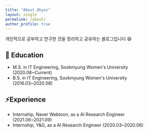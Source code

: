 ```yaml
---
title: "About @hyez"
layout: single
permalink: /about/
author_profile: true
---
```


개인적으로 공부하고 연구한 것을 정리하고 공유하는 블로그입니다 😄 


## 🔭 <b>Education</b>
- M.S. in IT Engineering, Sookmyung Women's University (2020.08~Current)
- B.S. in IT Engineering, Sookmyung Women's University (2016.03~2020.08)


## ⚡<b>Experience</b>
- Internship, Naver Webtoon, as a AI Research Engineer (2021.06~2021.09)
- Internship, Y&G, as a AI Research Engineer (2020.03~2020.06)